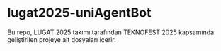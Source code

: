 # lugat2025-uniAgentBot
Bu repo, LUGAT 2025 takımı tarafından TEKNOFEST 2025 kapsamında geliştirilen projeye ait dosyaları içerir.


